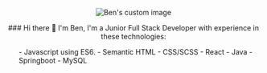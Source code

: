 
<p align="center">
  <img src="https://user-images.githubusercontent.com/88495283/150963649-03447520-2d52-4120-b16f-dcaa1b59dfd4.svg" alt="Ben's custom image"/>
</p>

<p align="center">
### Hi there 👋
I'm Ben, I'm a Junior Full Stack Developer with experience in these technologies:
</p>

<ul align="left">
- Javascript using ES6.
- Semantic HTML
- CSS/SCSS
- React
- Java
- Springboot
- MySQL
  </ul>



<!--
**DaemonRen/DaemonRen** is a ✨ _special_ ✨ repository because its `README.md` (this file) appears on your GitHub profile.

Here are some ideas to get you started:

- 🔭 I’m currently working on ...
- 🌱 I’m currently learning ...
- 👯 I’m looking to collaborate on ...
- 🤔 I’m looking for help with ...
- 💬 Ask me about ...
- 📫 How to reach me: ...
- 😄 Pronouns: ...
- ⚡ Fun fact: ...
-->
